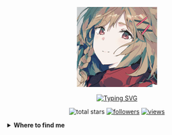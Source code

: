 
<p align="center">
  <a href=""><img src="assets/images/avatar.webp" alt="Banner"></a>
</p>
<p align="center">
<a href=""><img src="https://readme-typing-svg.demolab.com?font=Fira+Code&pause=100&color=A76B32&center=true&vCenter=true&random=false&width=435&lines=Hello%2CThere!;She+is+%E2%9C%A8ElicitZero.;Nice+to+meet+you!" alt="Typing SVG" /></a>
</p>
<!-- Social badges section -->
<!-- Badges with custom icons - https://github.com/DenverCoder1/custom-icon-badges -->
<!-- View counter - https://github.com/DenverCoder1/Simple-View-Counter -->
<p align="center">
    <img alt="total stars" title="Total stars on GitHub" src="https://custom-icon-badges.demolab.com/github/stars/ElicitZero?color=55960c&style=for-the-badge&labelColor=488207&logo=star"/></a>
  <a href="https://github.com/ElicitZero?tab=followers">
    <img alt="followers" title="Follow me on Github" src="https://custom-icon-badges.demolab.com/github/followers/ElicitZero?color=236ad3&labelColor=1155ba&style=for-the-badge&logo=person-add&label=Follow&logoColor=white"/></a>
  <a href="https://github.com/DenverCoder1/Simple-View-Counter">
    <img alt="views" title="GitHub profile views" src="https://komarev.com/ghpvc/?username=ElicitZero&style=for-the-badge&label=Visitors&color=424242&abbreviated=true&logo=person-add"/></a>
</p>
<details>
  <summary><b>Where to find me</b></summary>

[![Github](https://img.shields.io/badge/-Github-181717?style=for-the-badge&logo=Github&logoColor=white)](https://github.com/ElicitZero)
[![Facebook](https://img.shields.io/badge/-Facebook-1877f2?style=for-the-badge&logo=Facebook&logoColor=white)](https://twitter.com/ElicitZero)
[![Twitter](https://img.shields.io/badge/-Twitter-1DA1F2?style=for-the-badge&logo=Twitter&logoColor=white)](https://twitter.com/ElicitZero)
[![Youtube](https://img.shields.io/badge/-Youtube-f00?style=for-the-badge&logo=Youtube&logoColor=white)](https://www.youtube.com/@ElicitZero)
</details>

